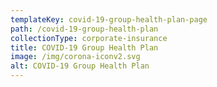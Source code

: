 ```yaml
---
templateKey: covid-19-group-health-plan-page
path: /covid-19-group-health-plan
collectionType: corporate-insurance
title: COVID-19 Group Health Plan
image: /img/corona-iconv2.svg
alt: COVID-19 Group Health Plan
---
```

